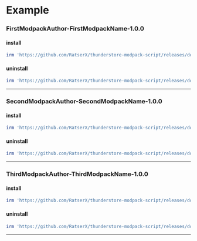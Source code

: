 # Example

### FirstModpackAuthor-FirstModpackName-1.0.0
#### install
````ps1
irm 'https://github.com/RatserX/thunderstore-modpack-script/releases/download/latest/example-FirstModpackAuthor-FirstModpackName-install.ps1' | iex
```` 
#### uninstall
````ps1
irm 'https://github.com/RatserX/thunderstore-modpack-script/releases/download/latest/example-FirstModpackAuthor-FirstModpackName-uninstall.ps1' | iex
```` 
---
### SecondModpackAuthor-SecondModpackName-1.0.0
#### install
````ps1
irm 'https://github.com/RatserX/thunderstore-modpack-script/releases/download/latest/example-SecondModpackAuthor-SecondModpackName-install.ps1' | iex
```` 
#### uninstall
````ps1
irm 'https://github.com/RatserX/thunderstore-modpack-script/releases/download/latest/example-SecondModpackAuthor-SecondModpackName-uninstall.ps1' | iex
```` 
---
### ThirdModpackAuthor-ThirdModpackName-1.0.0
#### install
````ps1
irm 'https://github.com/RatserX/thunderstore-modpack-script/releases/download/latest/example-ThirdModpackAuthor-ThirdModpackName-install.ps1' | iex
```` 
#### uninstall
````ps1
irm 'https://github.com/RatserX/thunderstore-modpack-script/releases/download/latest/example-ThirdModpackAuthor-ThirdModpackName-uninstall.ps1' | iex
```` 
---

